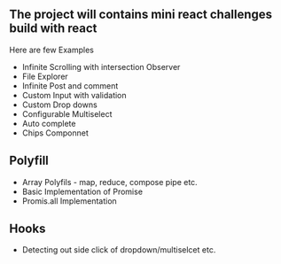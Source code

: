 ## The project will contains mini react challenges build with react
Here are few Examples

* Infinite Scrolling with intersection Observer
* File Explorer
* Infinite Post and comment
* Custom Input with validation
* Custom Drop downs 
* Configurable Multiselect
* Auto complete
* Chips Componnet

## Polyfill

* Array Polyfils - map, reduce, compose pipe etc.
* Basic Implementation of  Promise
* Promis.all Implementation 


## Hooks

* Detecting out side click  of dropdown/multiselcet etc.
